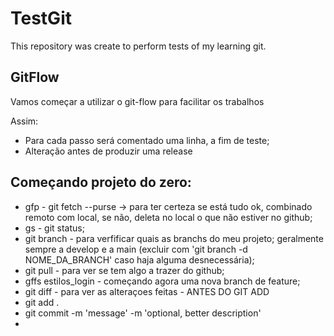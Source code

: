 # TestGit

This repository was create to perform tests of my learning git.

## GitFlow

Vamos começar a utilizar o git-flow para facilitar os trabalhos 

Assim:

* Para cada passo será comentado uma linha, a fim de teste;
* Alteração antes de produzir uma release

## Começando projeto do zero:
* gfp - git fetch --purse -> para ter certeza se está tudo ok, combinado remoto com local, se não, deleta no local o que não estiver no github;
* gs - git status;
* git branch - para verfificar quais as branchs do meu projeto; geralmente sempre a develop e a main (excluir com 'git branch -d NOME_DA_BRANCH' caso haja alguma desnecessária);
* git pull - para ver se tem algo a trazer do github;
* gffs estilos_login - começando agora uma nova branch de feature;
* git diff - para ver as alteraçoes feitas - ANTES DO GIT ADD
* git add .
* git commit -m 'message' -m 'optional, better description'
* 